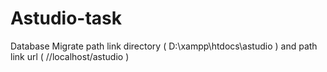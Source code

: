 # Astudio-task
Database Migrate path link directory ( D:\xampp\htdocs\astudio ) and path link url ( //localhost/astudio )
